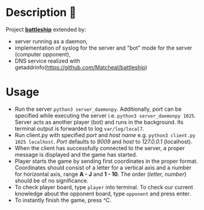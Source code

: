 # Description :page_facing_up:
Project [**battleship**]() extended by:
* server running as a daemon,
* implementation of syslog for the server and "bot" mode for the server (computer opponent),
* DNS service realized with getaddrinfo(https://github.com/Matcheal/battleship)
# Usage
* Run the server `python3 server_daemonpy`. Additionally, port can be specified while executing the server i.e. `python3 server_daemonpy 1025`. Server acts as another player (bot) and runs in the background. Its terminal output is forwarded to log `var/log/local7`. 
* Run client.py with specified _port_ and _host name_ e.g. `python3 client.py 1025 localhost`. *Port* defaults to _9009_ and *host* to _127.0.0.1_ (localhost).
* When the client has successfully connected to the server, a proper message is displayed and the game has started.
* Player starts the game by sending first coordinates in the proper format. Coordinates should consist of a letter for a vertical axis and a number for horizontal axis, range **A - J** and **1 - 10**. The order (_letter, number_) should be of no significance.
* To check player board, type `player` into terminal. To check our current knowledge about the opponent board, type `opponent` and press enter.
* To instantly finish the game, press ^C.
